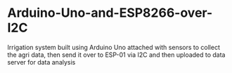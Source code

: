 # Arduino-Uno-and-ESP8266-over-I2C
Irrigation system built using Arduino Uno attached with sensors to collect the agri data, then send it over to ESP-01 via I2C and then uploaded to data server for data analysis  
